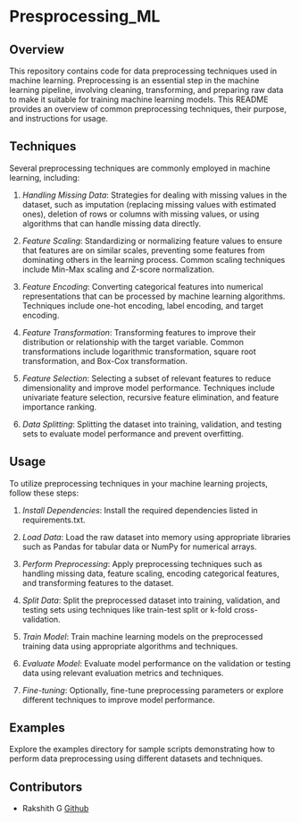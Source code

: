 # Presprocessing_ML

## Overview
This repository contains code for data preprocessing techniques used in machine learning. Preprocessing is an essential step in the machine learning pipeline, involving cleaning, transforming, and preparing raw data to make it suitable for training machine learning models. This README provides an overview of common preprocessing techniques, their purpose, and instructions for usage.

## Techniques
Several preprocessing techniques are commonly employed in machine learning, including:

1. *Handling Missing Data*: Strategies for dealing with missing values in the dataset, such as imputation (replacing missing values with estimated ones), deletion of rows or columns with missing values, or using algorithms that can handle missing data directly.

2. *Feature Scaling*: Standardizing or normalizing feature values to ensure that features are on similar scales, preventing some features from dominating others in the learning process. Common scaling techniques include Min-Max scaling and Z-score normalization.

3. *Feature Encoding*: Converting categorical features into numerical representations that can be processed by machine learning algorithms. Techniques include one-hot encoding, label encoding, and target encoding.

4. *Feature Transformation*: Transforming features to improve their distribution or relationship with the target variable. Common transformations include logarithmic transformation, square root transformation, and Box-Cox transformation.

5. *Feature Selection*: Selecting a subset of relevant features to reduce dimensionality and improve model performance. Techniques include univariate feature selection, recursive feature elimination, and feature importance ranking.

6. *Data Splitting*: Splitting the dataset into training, validation, and testing sets to evaluate model performance and prevent overfitting.

## Usage
To utilize preprocessing techniques in your machine learning projects, follow these steps:

1. *Install Dependencies*: Install the required dependencies listed in requirements.txt.

2. *Load Data*: Load the raw dataset into memory using appropriate libraries such as Pandas for tabular data or NumPy for numerical arrays.

3. *Perform Preprocessing*: Apply preprocessing techniques such as handling missing data, feature scaling, encoding categorical features, and transforming features to the dataset.

4. *Split Data*: Split the preprocessed dataset into training, validation, and testing sets using techniques like train-test split or k-fold cross-validation.

5. *Train Model*: Train machine learning models on the preprocessed training data using appropriate algorithms and techniques.

6. *Evaluate Model*: Evaluate model performance on the validation or testing data using relevant evaluation metrics and techniques.

7. *Fine-tuning*: Optionally, fine-tune preprocessing parameters or explore different techniques to improve model performance.

## Examples
Explore the examples directory for sample scripts demonstrating how to perform data preprocessing using different datasets and techniques.

## Contributors
- Rakshith G [Github](https://github.com/Rakshithg6)
